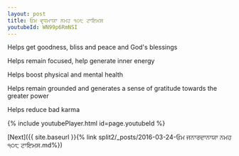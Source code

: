 ```yaml
---
layout: post
title: ਓਮ ਵਰ੍ਧਮਾਯਾ ਨਮਹ ੧੦੮ ਟਾਇਮਸ
youtubeId: WN99p6RmNSI
---
```

 
 
Helps get goodness, bliss and peace and God's blessings
 
Helps remain focused, help generate inner energy 
 
Helps boost physical and mental health 
 
Helps remain grounded and generates a sense of gratitude towards the greater power 
 
Helps reduce bad karma
 
 
 
 


{% include youtubePlayer.html id=page.youtubeId %}
 
[Next]({{ site.baseurl }}{% link  split2/_posts/2016-03-24-ਓਮ ਜਨਾਰਦਾਨਾਯਾ ਨਮਹ ੧੦੮ ਟਾਇਮਸ.md%})
 
